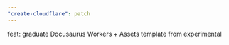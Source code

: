 ```yaml
---
"create-cloudflare": patch
---
```


feat: graduate Docusaurus Workers + Assets template from experimental
